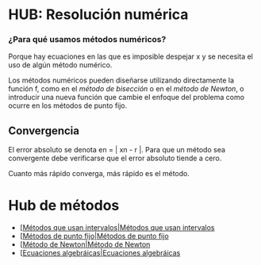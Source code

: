 

# HUB: Resolución numérica
### ¿Para qué usamos métodos numéricos?
Porque hay ecuaciones en las que es imposible despejar x y se necesita el uso de algún método numérico.

Los métodos numéricos pueden diseñarse utilizando directamente la función f, como en el _método de bisección_ o en el _método de Newton_, o introducir una nueva función que cambie el enfoque del problema como ocurre en los métodos de punto fijo.


## Convergencia
El error absoluto se denota en = | xn - r |. Para que un método sea convergente debe verificarse que el error absoluto tiende a cero.

Cuanto más rápido converga, más rápido es el método.


# Hub de métodos

* [[Métodos que usan intervalos|Métodos que usan intervalos](M%C3%A9todos%20que%20usan%20intervalos.md)
* [[Métodos de punto fijo|Métodos de punto fijo](M%C3%A9todos%20de%20punto%20fijo.md)
* [[Método de Newton|Método de Newton](M%C3%A9todo%20de%20Newton.md)
* [[Ecuaciones algebráicas|Ecuaciones algebráicas](Ecuaciones%20algebr%C3%A1icas.md)
